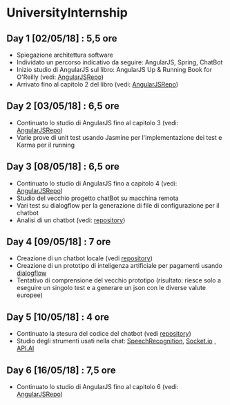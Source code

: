 # UniversityInternship

## Day 1 [02/05/18] : 5,5 ore
* Spiegazione architettura software
* Individato un percorso indicativo da seguire: AngularJS, Spring, ChatBot
* Inizio studio di AngularJS sul libro: AngularJS Up & Running Book for O'Reilly (vedi: [AngularJSRepo](https://github.com/Wabri/UniversityInternship/tree/master/AngularJs))
* Arrivato fino al capitolo 2 del libro (vedi: [AngularJSRepo](https://github.com/Wabri/UniversityInternship/tree/master/AngularJs))

## Day 2 [03/05/18] : 6,5 ore
* Continuato lo studio di AngularJS fino al capitolo 3 (vedi: [AngularJSRepo](https://github.com/Wabri/UniversityInternship/tree/master/AngularJs))
* Varie prove di unit test usando Jasmine per l'implementazione dei test e Karma per il running

## Day 3 [08/05/18] : 6,5 ore
* Continuato lo studio di AngularJS fino a capitolo 4 (vedi: [AngularJSRepo](https://github.com/Wabri/UniversityInternship/tree/master/AngularJs))
* Studio del vecchio progetto chatBot su macchina remota
* Vari test su dialogflow per la generazione di file di configurazione per il chatbot
* Analisi di un chatbot (vedi: [repository](https://github.com/girliemac/web-speech-ai))

## Day 4 [09/05/18] : 7 ore
* Creazione di un chatbot locale (vedi [repository](https://github.com/Wabri/BVChatBot)) 
* Creazione di un prototipo di inteligenza artificiale per pagamenti usando [dialogflow](https://dialogflow.com)
* Tentativo di comprensione del vecchio prototipo (risultato: riesce solo a eseguire un singolo test e a generare un json con le diverse valute europee)

## Day 5 [10/05/18] : 4 ore
* Continuato la stesura del codice del chatbot (vedi [repository](https://github.com/Wabri/BVChatBot))
* Studio degli strumenti usati nella chat: [SpeechRecognition](https://developer.mozilla.org/en-US/docs/Web/API/SpeechRecognition), [Socket.io](https://socket.io/) , [API.AI](https://github.com/dialogflow/dialogflow-nodejs-client-v2)

## Day 6 [16/05/18] : 7,5 ore
* Continuato lo studio di AngularJS fino al capitolo 6 (vedi: [AngularJSRepo](https://github.com/Wabri/UniversityInternship/tree/master/AngularJs)) 
